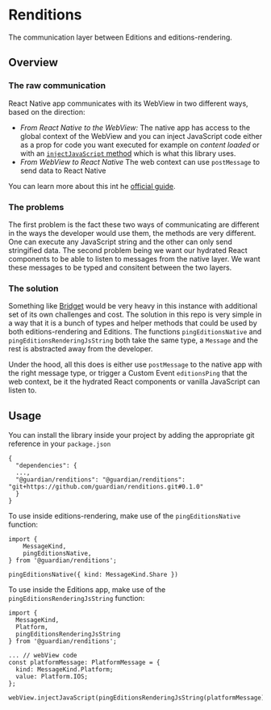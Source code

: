 # Renditions

The communication layer between Editions and editions-rendering.

## Overview

### The raw communication

React Native app communicates with its WebView in two different ways, based on the direction:

- _From React Native to the WebView:_ The native app has access to the global context of the WebView and you can inject JavaScript code either as a prop for code you want executed for example on _content loaded_ or with an [`injectJavaScript` method](https://github.com/react-native-webview/react-native-webview/blob/master/docs/Guide.md#communicating-between-js-and-native) which is what this library uses.
- _From WebView to React Native_ The web context can use `postMessage` to send data to React Native

You can learn more about this int he [official guide](https://github.com/react-native-webview/react-native-webview/blob/master/docs/Guide.md#communicating-between-js-and-native).

### The problems

The first problem is the fact these two ways of communicating are different in the ways the developer would use them, the methods are very different. One can execute any JavaScript string and the other can only send stringified data.
The second problem being we want our hydrated React components to be able to listen to messages from the native layer. We want these messages to be typed and consitent between the two layers.

### The solution

Something like [Bridget](https://github.com/guardian/bridget) would be very heavy in this instance with additional set of its own challenges and cost.
The solution in this repo is very simple in a way that it is a bunch of types and helper methods that could be used by both editions-rendering and Editions.
The functions `pingEditionsNative` and `pingEditionsRenderingJsString` both take the same type, a `Message` and the rest is abstracted away from the developer.

Under the hood, all this does is either use `postMessage` to the native app with the right message type, or trigger a Custom Event `editionsPing` that the web context, be it the hydrated React components or vanilla JavaScript can listen to.

## Usage

You can install the library inside your project by adding the appropriate git reference in your `package.json`

```
{
  "dependencies": {
  ...,
  "@guardian/renditions": "@guardian/renditions": "git+https://github.com/guardian/renditions.git#0.1.0"
  }
}
```

To use inside editions-rendering, make use of the `pingEditionsNative` function:

```
import {
	MessageKind,
	pingEditionsNative,
} from '@guardian/renditions';

pingEditionsNative({ kind: MessageKind.Share })
```

To use inside the Editions app, make use of the `pingEditionsRenderingJsString` function:

```
import {
  MessageKind,
  Platform,
  pingEditionsRenderingJsString
} from '@guardian/renditions';

... // webView code
const platformMessage: PlatformMessage = {
  kind: MessageKind.Platform;
  value: Platform.IOS;
};

webView.injectJavaScript(pingEditionsRenderingJsString(platformMessage));

```
